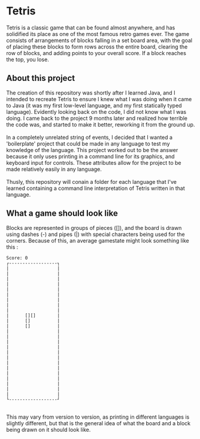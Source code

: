 # Tetris
Tetris is a classic game that can be found almost anywhere, and has solidified its place as one of the most famous retro games ever. The game consists of arrangements of blocks falling in a set board area, with the goal of placing these blocks to form rows across the entire board, clearing the row of blocks, and adding points to your overall score. If a block reaches the top, you lose. 
## About this project
The creation of this repository was shortly after I learned Java, and I intended to recreate Tetris to ensure I knew what I was doing when it came to Java (it was my first low-level language, and my first statically typed language). Evidently looking back on the code, I did not know what I was doing. I came back to the project 9 months later and realized how terrible the code was, and started to make it better, reworking it from the ground up.
<br /> <br />
In a completely unrelated string of events, I decided that I wanted a 'boilerplate' project that could be made in any language to test my knowledge of the language. This project worked out to be the answer because it only uses printing in a command line for its graphics, and keyboard input for controls. These attributes allow for the project to be made relatively easily in any language.
<br /> <br />
Thusly, this repository will conain a folder for each language that I've learned containing a command line interpretation of Tetris written in that language.

## What a game should look like
Blocks are represented in groups of pieces ([]), and the board is drawn using dashes (-) and pipes (|) with special characters being used for the corners. Because of this, an average gamestate might look something like this : 
<br />
```
Score: 0
┌------------------┐
|                  |
|                  |
|                  |
|                  |
|                  |
|                  |
|                  |
|                  |
|                  |
|      [][]        |
|      []          |
|      []          |
|                  |
|                  |
|                  |
|                  |
|                  |
|                  |
|                  |
|                  |
|                  |
|                  |
|                  |
|                  |
|                  |
└------------------┘
```
<br />
This may vary from version to version, as printing in different languages is slightly different, but that is the general idea of what the board and a block being drawn on it should look like.


